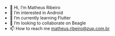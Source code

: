 - 👋 Hi, I’m Matheus Ribeiro
- 👀 I’m interested in Android
- 🌱 I’m currently learning Flutter
- 💞️ I’m looking to collaborate on Beagle
- 📫 How to reach me matheus.ribeiro@zup.com.br

<!---
matheusribeirozup/matheusribeirozup is a ✨ special ✨ repository because its `README.md` (this file) appears on your GitHub profile.
You can click the Preview link to take a look at your changes.
--->
